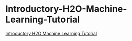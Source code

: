# Introductory-H2O-Machine-Learning-Tutorial
[Introductory H2O Machine Learning Tutorial](https://github.com/h2oai/h2o-tutorials/blob/master/h2o-open-tour-2016/chicago/intro-to-h2o.ipynb)
